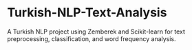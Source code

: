 # Turkish-NLP-Text-Analysis
A Turkish NLP project using Zemberek and Scikit-learn for text preprocessing, classification, and word frequency analysis.
